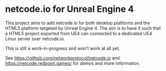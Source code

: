 netcode.io for Unreal Engine 4
======================================

This project aims to add netcode.io for both desktop platforms and the HTML5 platform targeted by Unreal Engine 4. The aim is to have it such that a HTML5 project exported from UE4 can connected to a dedicated UE4 Linux server over netcode.io.

This is still a work-in-progress and won't work at all yet.

See https://github.com/networkprotocol/netcode.io and https://netcode.redpoint.games/ for demos and more information.